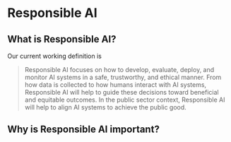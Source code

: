 # Responsible AI

## What is Responsible AI?

Our current working definition is

> Responsible AI focuses on how to develop, evaluate, deploy, and monitor AI systems in a safe, trustworthy, and ethical manner. From how data is collected to how humans interact with AI systems, Responsible AI will help to guide these decisions toward beneficial and equitable outcomes. In the public sector context, Responsible AI will help to align AI systems to achieve the public good.

## Why is Responsible AI important?

